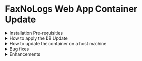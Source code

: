 # FaxNoLogs Web App Container Update

<details><summary>Installation Pre-requisities</summary>
<p>

- Please make sure you have apply previous updates ([FaxNoLogs Containers and Database Update](https://github.com/kparginos/faxnologs-dbupdate.git))
	
>### If you already have done it, **DO NOT RUN IT AGAIN !!!**

</p>
</details>

<details><summary>How to apply the DB Update</summary>
<p>
At the host machine run the following:

```
docker exec faxnologs_webapp bash -c "apt-get update && apt-get -y install wget && wget --no-check-certificate https://github.com/kparginos/faxnologs-dbupdate/raw/main/DBUpdate.tar && mkdir dbupdate && tar xf DBUpdate.tar -C dbupdate && cd dbupdate && sed -i 's/localhost,1433/db/g' appsettings.json && dotnet FaxNoLogs.Migrations.dll -u"
```

The above command, should it run correctly, must apply the following:

  1. Update the container's OS
  2. Install **wget** utility
  3. Use wget to download the **DBUpdate-1-3-0.tar**
  4. Extract to above folder the contents of DBUpdate-1-3-0.tar
  5. Switch to dbsetup folder
  6. Run the DB update script
	
If the last command that updates the database completes successfully, there should be the following output to console:

```
Start Database Update...
Create Views...
Create Views - OK
Database Update Completed
```
</p>
</details>

<details><summary>How to update the container on a host machine</summary>
<p>

1. Before updating the container you must download the following file depending on your OS:

  >* [FaxNoLogs-Containers-WinSetup.yml for Windows OS](https://github.com/kparginos/faxnologs_wepapp_update/blob/main/FaxNoLogs-Containers-WinSetup.yml)
  
  >* [FaxNoLogs-Containers-LinuxSetup.yml for Linux OS](https://github.com/kparginos/faxnologs_wepapp_update/blob/main/FaxNoLogs-Containers-LinuxSetup.yml)
  
</p>

<p>

2. To update to the latest version you need to do the following:

* For the Windows Host run this command:

```
docker-compose -f FaxNoLogs-Containers-WinSetup.yml pull
```

* For the Linux Host run this command:

```
docker-compose -f FaxNoLogs-Containers-LinuxSetup.yml pull
```

Once finished, run the following to update the web app container:

```
docker-compose -f FaxNoLogs-Containers-WinSetup.yml up -d --no-deps faxnologs_webapp
```


</p>
</details>

<details><summary>Bug fixes</summary>
<p>

* ### Web app version 1.2.3:

>1. When user presses the back button and the page to navigate to is then login screen, the system fires a logout command.

* ### Web app version 1.2.2:

>1. Sequence generator provided the same numbers when an admin re-initializes the counters. The fix provided checks the counters log to get the maximum log number and if it is greater than or equal to the current counter, increases the company's sequence generator counter to that number and returns the next one. If the admin sets the sequence generator counter to a value greater that the maximum log number then the sequense continues from that number.
		
</p>
</details>

<details><summary>Enhancements</summary>
<p>

* ### Web app version 1.2.4:

>1. The session never times out for admins.

* ### Web app version 1.2.3:

>1. Two(2) filters added at the Counters History admin option to allow user to filter entries by Company ID and LogYear.
>2. When the application restarts(from Docker) all logged-in users will be logged-out automatically.

* ### Web app version 1.2.2:

>1. New option for the admins console to preview all counters history.

</p>
</details>
